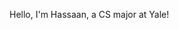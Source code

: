 Hello, I'm Hassaan, a CS major at Yale!

<!---
hassaanQadir/hassaanQadir is a ✨ special ✨ repository because its `README.md` (this file) appears on your GitHub profile.
You can click the Preview link to take a look at your changes.
--->
